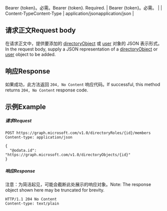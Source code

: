 <span data-ttu-id="a8f86-p101">Bearer {token}。必需。</span><span class="sxs-lookup"><span data-stu-id="a8f86-p101">Bearer {token}. Required.</span></span>  | Bearer {token}。必需。 |
| <span data-ttu-id="a8f86-114">Content-Type</span><span class="sxs-lookup"><span data-stu-id="a8f86-114">Content-Type</span></span>  | <span data-ttu-id="a8f86-115">application/json</span><span class="sxs-lookup"><span data-stu-id="a8f86-115">application/json</span></span>  |

## <a name="request-body"></a><span data-ttu-id="a8f86-116">请求正文</span><span class="sxs-lookup"><span data-stu-id="a8f86-116">Request body</span></span>
<span data-ttu-id="a8f86-117">在请求正文中，提供要添加的 [directoryObject](../resources/directoryobject.md) 或 [user](../resources/user.md) 对象的 JSON 表示形式。</span><span class="sxs-lookup"><span data-stu-id="a8f86-117">In the request body, supply a JSON representation of a [directoryObject](../resources/directoryobject.md) or [user](../resources/user.md) object to be added.</span></span>

## <a name="response"></a><span data-ttu-id="a8f86-118">响应</span><span class="sxs-lookup"><span data-stu-id="a8f86-118">Response</span></span>

<span data-ttu-id="a8f86-119">如果成功，此方法返回 `204, No Content` 响应代码。</span><span class="sxs-lookup"><span data-stu-id="a8f86-119">If successful, this method returns `204, No Content` response code.</span></span>

## <a name="example"></a><span data-ttu-id="a8f86-120">示例</span><span class="sxs-lookup"><span data-stu-id="a8f86-120">Example</span></span>
##### <a name="request"></a><span data-ttu-id="a8f86-121">请求</span><span class="sxs-lookup"><span data-stu-id="a8f86-121">Request</span></span>

<!-- {
  "blockType": "request",
  "name": "create_directoryobject_from_directoryrole"
}-->
```http
POST https://graph.microsoft.com/v1.0/directoryRoles/{id}/members
Content-type: application/json

{
  "@odata.id": "https://graph.microsoft.com/v1.0/directoryObjects/{id}"
}
```

##### <a name="response"></a><span data-ttu-id="a8f86-122">响应</span><span class="sxs-lookup"><span data-stu-id="a8f86-122">Response</span></span>
<span data-ttu-id="a8f86-123">注意：为简洁起见，可能会截断此处展示的响应对象。</span><span class="sxs-lookup"><span data-stu-id="a8f86-123">Note: The response object shown here may be truncated for brevity.</span></span> 
<!-- {
  "blockType": "response",
  "truncated": true,
  "@odata.type": "microsoft.graph.directoryObject"
} -->
```http
HTTP/1.1 204 No Content
Content-type: text/plain

```

<!-- uuid: 8fcb5dbc-d5aa-4681-8e31-b001d5168d79
2015-10-25 14:57:30 UTC -->
<!-- {
  "type": "#page.annotation",
  "description": "Create member",
  "keywords": "",
  "section": "documentation",
  "tocPath": ""
}-->